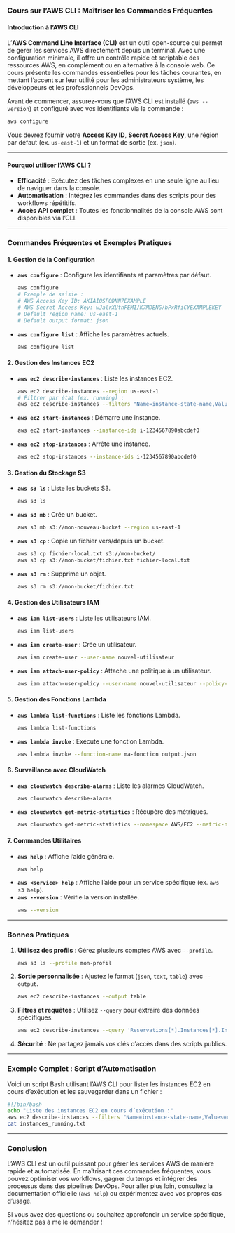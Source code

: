 ### **Cours sur l’AWS CLI : Maîtriser les Commandes Fréquentes**

#### **Introduction à l’AWS CLI**
L’**AWS Command Line Interface (CLI)** est un outil open-source qui permet de gérer les services AWS directement depuis un terminal. Avec une configuration minimale, il offre un contrôle rapide et scriptable des ressources AWS, en complément ou en alternative à la console web. Ce cours présente les commandes essentielles pour les tâches courantes, en mettant l’accent sur leur utilité pour les administrateurs système, les développeurs et les professionnels DevOps.

Avant de commencer, assurez-vous que l’AWS CLI est installé (`aws --version`) et configuré avec vos identifiants via la commande :
```bash
aws configure
```
Vous devrez fournir votre **Access Key ID**, **Secret Access Key**, une région par défaut (ex. `us-east-1`) et un format de sortie (ex. `json`).

---

#### **Pourquoi utiliser l’AWS CLI ?**
- **Efficacité** : Exécutez des tâches complexes en une seule ligne au lieu de naviguer dans la console.
- **Automatisation** : Intégrez les commandes dans des scripts pour des workflows répétitifs.
- **Accès API complet** : Toutes les fonctionnalités de la console AWS sont disponibles via l’CLI.

---

### **Commandes Fréquentes et Exemples Pratiques**

#### **1. Gestion de la Configuration**
- **`aws configure`** : Configure les identifiants et paramètres par défaut.
  ```bash
  aws configure
  # Exemple de saisie :
  # AWS Access Key ID: AKIAIOSFODNN7EXAMPLE
  # AWS Secret Access Key: wJalrXUtnFEMI/K7MDENG/bPxRfiCYEXAMPLEKEY
  # Default region name: us-east-1
  # Default output format: json
  ```
- **`aws configure list`** : Affiche les paramètres actuels.
  ```bash
  aws configure list
  ```

#### **2. Gestion des Instances EC2**
- **`aws ec2 describe-instances`** : Liste les instances EC2.
  ```bash
  aws ec2 describe-instances --region us-east-1
  # Filtrer par état (ex. running) :
  aws ec2 describe-instances --filters "Name=instance-state-name,Values=running"
  ```
- **`aws ec2 start-instances`** : Démarre une instance.
  ```bash
  aws ec2 start-instances --instance-ids i-1234567890abcdef0
  ```
- **`aws ec2 stop-instances`** : Arrête une instance.
  ```bash
  aws ec2 stop-instances --instance-ids i-1234567890abcdef0
  ```

#### **3. Gestion du Stockage S3**
- **`aws s3 ls`** : Liste les buckets S3.
  ```bash
  aws s3 ls
  ```
- **`aws s3 mb`** : Crée un bucket.
  ```bash
  aws s3 mb s3://mon-nouveau-bucket --region us-east-1
  ```
- **`aws s3 cp`** : Copie un fichier vers/depuis un bucket.
  ```bash
  aws s3 cp fichier-local.txt s3://mon-bucket/
  aws s3 cp s3://mon-bucket/fichier.txt fichier-local.txt
  ```
- **`aws s3 rm`** : Supprime un objet.
  ```bash
  aws s3 rm s3://mon-bucket/fichier.txt
  ```

#### **4. Gestion des Utilisateurs IAM**
- **`aws iam list-users`** : Liste les utilisateurs IAM.
  ```bash
  aws iam list-users
  ```
- **`aws iam create-user`** : Crée un utilisateur.
  ```bash
  aws iam create-user --user-name nouvel-utilisateur
  ```
- **`aws iam attach-user-policy`** : Attache une politique à un utilisateur.
  ```bash
  aws iam attach-user-policy --user-name nouvel-utilisateur --policy-arn arn:aws:iam::aws:policy/AmazonS3FullAccess
  ```

#### **5. Gestion des Fonctions Lambda**
- **`aws lambda list-functions`** : Liste les fonctions Lambda.
  ```bash
  aws lambda list-functions
  ```
- **`aws lambda invoke`** : Exécute une fonction Lambda.
  ```bash
  aws lambda invoke --function-name ma-fonction output.json
  ```

#### **6. Surveillance avec CloudWatch**
- **`aws cloudwatch describe-alarms`** : Liste les alarmes CloudWatch.
  ```bash
  aws cloudwatch describe-alarms
  ```
- **`aws cloudwatch get-metric-statistics`** : Récupère des métriques.
  ```bash
  aws cloudwatch get-metric-statistics --namespace AWS/EC2 --metric-name CPUUtilization --statistics Average --period 3600 --start-time 2025-03-22T00:00:00Z --end-time 2025-03-23T00:00:00Z --dimensions Name=InstanceId,Value=i-1234567890abcdef0
  ```

#### **7. Commandes Utilitaires**
- **`aws help`** : Affiche l’aide générale.
  ```bash
  aws help
  ```
- **`aws <service> help`** : Affiche l’aide pour un service spécifique (ex. `aws s3 help`).
- **`aws --version`** : Vérifie la version installée.
  ```bash
  aws --version
  ```

---

### **Bonnes Pratiques**
1. **Utilisez des profils** : Gérez plusieurs comptes AWS avec `--profile`.
   ```bash
   aws s3 ls --profile mon-profil
   ```
2. **Sortie personnalisée** : Ajustez le format (`json`, `text`, `table`) avec `--output`.
   ```bash
   aws ec2 describe-instances --output table
   ```
3. **Filtres et requêtes** : Utilisez `--query` pour extraire des données spécifiques.
   ```bash
   aws ec2 describe-instances --query 'Reservations[*].Instances[*].InstanceId'
   ```
4. **Sécurité** : Ne partagez jamais vos clés d’accès dans des scripts publics.

---

### **Exemple Complet : Script d’Automatisation**
Voici un script Bash utilisant l’AWS CLI pour lister les instances EC2 en cours d’exécution et les sauvegarder dans un fichier :
```bash
#!/bin/bash
echo "Liste des instances EC2 en cours d’exécution :"
aws ec2 describe-instances --filters "Name=instance-state-name,Values=running" --query 'Reservations[*].Instances[*].[InstanceId,PublicIpAddress]' --output text > instances_running.txt
cat instances_running.txt
```

---

### **Conclusion**
L’AWS CLI est un outil puissant pour gérer les services AWS de manière rapide et automatisée. En maîtrisant ces commandes fréquentes, vous pouvez optimiser vos workflows, gagner du temps et intégrer des processus dans des pipelines DevOps. Pour aller plus loin, consultez la documentation officielle (`aws help`) ou expérimentez avec vos propres cas d’usage.

Si vous avez des questions ou souhaitez approfondir un service spécifique, n’hésitez pas à me le demander !
